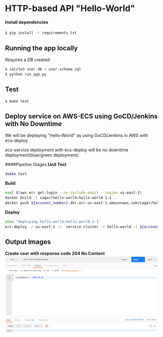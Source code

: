 # HTTP-based API "Hello-World"

#### Install dependencies
```bash
$ pip install -r requirements.txt
```

## Running the app locally
Requires a DB created
```bash
$ sqlite3 user.db < user-schema.sql
$ python run_app.py
```

## Test
```bash
$ make test
```


## Deploy service on AWS-ECS using GoCD/Jenkins with No Downtime

We will be deploying "Hello-World" as using GoCD/Jenkins in AWS with ecs-deploy.

ecs-service deployment with ecs-deploy will be no downtime deployment(blue/green deployment)

####Pipeline Stages
**Unit Test**
```bash
$make test
```
**Build**
```bash
eval $(aws ecr get-login --no-include-email --region us-east-1)
docker build -t sagar/hello-world:hello-world-1-1 .
docker push ${account_number}.dkr.ecr.us-east-1.amazonaws.com/sagar/hello-world:hello-world-1-1
```
**Deploy**
```bash
echo "deploying hello-world:hello-world-1-1"
ecs-deploy -r us-east-1 -c  service-cluster -n hello-world -i ${account_number}.dkr.ecr.us-east-1.amazonaws.com/sagar/hello-world:hello-world-1-1 --aws-instance-profile -t 240
```

## Output Images

**Create user with response code 204 No Content**
![](https://github.com/sagar-babar/Hello-World/blob/master/output-images/1.png)
